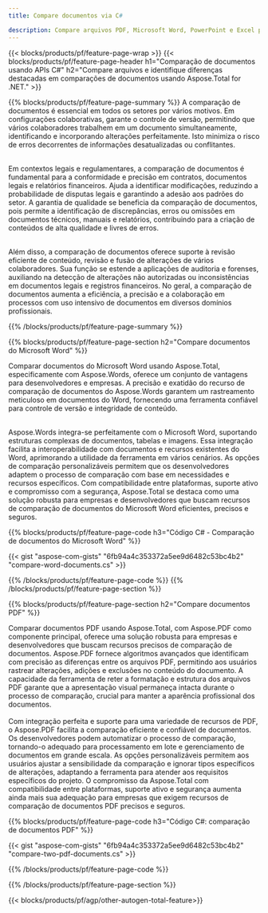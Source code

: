 ```yaml
---
title: Compare documentos via C# 

description: Compare arquivos PDF, Microsoft Word, PowerPoint e Excel por meio de seu aplicativo C#. Obtenha os resultados da comparação destacados.
---
```


{{< blocks/products/pf/feature-page-wrap >}}
{{< blocks/products/pf/feature-page-header h1="Comparação de documentos usando APIs C#" h2="Compare arquivos e identifique diferenças destacadas em comparações de documentos usando Aspose.Total for .NET." >}}

{{% blocks/products/pf/feature-page-summary %}}
A comparação de documentos é essencial em todos os setores por vários motivos. Em configurações colaborativas, garante o controle de versão, permitindo que vários colaboradores trabalhem em um documento simultaneamente, identificando e incorporando alterações perfeitamente. Isto minimiza o risco de erros decorrentes de informações desatualizadas ou conflitantes.<br /><br />

Em contextos legais e regulamentares, a comparação de documentos é fundamental para a conformidade e precisão em contratos, documentos legais e relatórios financeiros. Ajuda a identificar modificações, reduzindo a probabilidade de disputas legais e garantindo a adesão aos padrões do setor. A garantia de qualidade se beneficia da comparação de documentos, pois permite a identificação de discrepâncias, erros ou omissões em documentos técnicos, manuais e relatórios, contribuindo para a criação de conteúdos de alta qualidade e livres de erros.<br /><br />

Além disso, a comparação de documentos oferece suporte à revisão eficiente de conteúdo, revisão e fusão de alterações de vários colaboradores. Sua função se estende a aplicações de auditoria e forenses, auxiliando na detecção de alterações não autorizadas ou inconsistências em documentos legais e registros financeiros. No geral, a comparação de documentos aumenta a eficiência, a precisão e a colaboração em processos com uso intensivo de documentos em diversos domínios profissionais.

{{% /blocks/products/pf/feature-page-summary  %}}

{{% blocks/products/pf/feature-page-section  h2="Compare documentos do Microsoft Word" %}}

Comparar documentos do Microsoft Word usando Aspose.Total, especificamente com Aspose.Words, oferece um conjunto de vantagens para desenvolvedores e empresas. A precisão e exatidão do recurso de comparação de documentos do Aspose.Words garantem um rastreamento meticuloso em documentos do Word, fornecendo uma ferramenta confiável para controle de versão e integridade de conteúdo.<br /><br />

Aspose.Words integra-se perfeitamente com o Microsoft Word, suportando estruturas complexas de documentos, tabelas e imagens. Essa integração facilita a interoperabilidade com documentos e recursos existentes do Word, aprimorando a utilidade da ferramenta em vários cenários. As opções de comparação personalizáveis permitem que os desenvolvedores adaptem o processo de comparação com base em necessidades e recursos específicos. Com compatibilidade entre plataformas, suporte ativo e compromisso com a segurança, Aspose.Total se destaca como uma solução robusta para empresas e desenvolvedores que buscam recursos de comparação de documentos do Microsoft Word eficientes, precisos e seguros.

{{% blocks/products/pf/feature-page-code h3="Código C# - Comparação de documentos do Microsoft Word" %}}

{{< gist "aspose-com-gists" "6fb94a4c353372a5ee9d6482c53bc4b2" "compare-word-documents.cs" >}}

{{% /blocks/products/pf/feature-page-code  %}}
{{% /blocks/products/pf/feature-page-section %}}

{{% blocks/products/pf/feature-page-section  h2="Compare documentos PDF" %}}

Comparar documentos PDF usando Aspose.Total, com Aspose.PDF como componente principal, oferece uma solução robusta para empresas e desenvolvedores que buscam recursos precisos de comparação de documentos. Aspose.PDF fornece algoritmos avançados que identificam com precisão as diferenças entre os arquivos PDF, permitindo aos usuários rastrear alterações, adições e exclusões no conteúdo do documento. A capacidade da ferramenta de reter a formatação e estrutura dos arquivos PDF garante que a apresentação visual permaneça intacta durante o processo de comparação, crucial para manter a aparência profissional dos documentos.<br /><br />
Com integração perfeita e suporte para uma variedade de recursos de PDF, o Aspose.PDF facilita a comparação eficiente e confiável de documentos. Os desenvolvedores podem automatizar o processo de comparação, tornando-o adequado para processamento em lote e gerenciamento de documentos em grande escala. As opções personalizáveis permitem aos usuários ajustar a sensibilidade da comparação e ignorar tipos específicos de alterações, adaptando a ferramenta para atender aos requisitos específicos do projeto. O compromisso da Aspose.Total com compatibilidade entre plataformas, suporte ativo e segurança aumenta ainda mais sua adequação para empresas que exigem recursos de comparação de documentos PDF precisos e seguros.

{{% blocks/products/pf/feature-page-code h3="Código C#: comparação de documentos PDF" %}}

{{< gist "aspose-com-gists" "6fb94a4c353372a5ee9d6482c53bc4b2" "compare-two-pdf-documents.cs" >}}

{{% /blocks/products/pf/feature-page-code  %}}

{{% /blocks/products/pf/feature-page-section %}}

{{< blocks/products/pf/agp/other-autogen-total-feature>}}